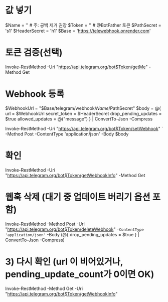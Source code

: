 # 값 넣기
$Name         = ''     # 주: 공백 제거 권장
$Token        = ''         # @BotFather 토큰
$PathSecret   = 's1'
$HeaderSecret = 'h1'
$Base         = 'https://telewebhook.onrender.com'

# 토큰 검증(선택)
Invoke-RestMethod -Uri "https://api.telegram.org/bot$Token/getMe" -Method Get

# Webhook 등록
$WebhookUrl = "$Base/telegram/webhook/$Name/$PathSecret"
$body = @{
  url                  = $WebhookUrl
  secret_token         = $HeaderSecret
  drop_pending_updates = $true
  allowed_updates      = @("message")
} | ConvertTo-Json -Compress

Invoke-RestMethod -Uri "https://api.telegram.org/bot$Token/setWebhook" `
  -Method Post -ContentType 'application/json' -Body $body

# 확인
Invoke-RestMethod -Uri "https://api.telegram.org/bot$Token/getWebhookInfo" -Method Get


# 웹훅 삭제 (대기 중 업데이트 버리기 옵션 포함)
Invoke-RestMethod -Method Post -Uri "https://api.telegram.org/bot$Token/deleteWebhook" `
  -ContentType 'application/json' `
  -Body (@{ drop_pending_updates = $true } | ConvertTo-Json -Compress)

# 3) 다시 확인 (url 이 비어있거나, pending_update_count가 0이면 OK)
Invoke-RestMethod -Method Get -Uri "https://api.telegram.org/bot$Token/getWebhookInfo"